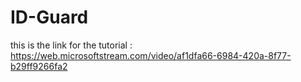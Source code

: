 # ID-Guard
this is the link for the tutorial : https://web.microsoftstream.com/video/af1dfa66-6984-420a-8f77-b29ff9266fa2
